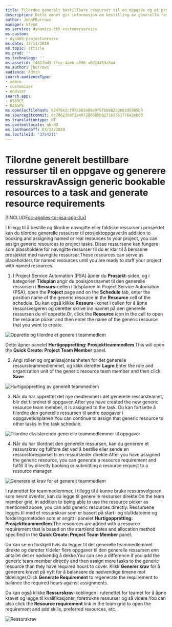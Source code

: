 ```yaml
---
title: Tilordne generelt bestillbare ressurser til en oppgave og et prosjektteam
description: Dette emnet gir informasjon om bestilling av generelle ressurser for aktiviteter og prosjektteam.
author: JohnPBurrows
manager: kfend
ms.service: dynamics-365-customerservice
ms.custom:
- dyn365-projectservice
ms.date: 12/11/2018
ms.topic: article
ms.prod: ''
ms.technology: ''
ms.assetid: f461fbd3-1fce-4aeb-a896-a6d14453a5a4
ms.author: jburrows
audience: Admin
search.audienceType:
- admin
- customizer
- enduser
search.app:
- D365CE
- D365PS
ms.openlocfilehash: 82478e2cf97ab03e80e9f5fbb662b3603d5905b9
ms.sourcegitcommit: 8c786230ef2a497280885b827162561776e2eb00
ms.translationtype: HT
ms.contentlocale: nb-NO
ms.lasthandoff: 03/24/2020
ms.locfileid: "3754211"
---
```

# <a name="assign-generic-bookable-resources-to-a-task-and-generate-resource-requirements"></a><span data-ttu-id="2e8b0-103">Tilordne generelt bestillbare ressurser til en oppgave og generere ressurskrav</span><span class="sxs-lookup"><span data-stu-id="2e8b0-103">Assign generic bookable resources to a task and generate resource requirements</span></span> 

[!INCLUDE[cc-applies-to-psa-app-3.x](../includes/cc-applies-to-psa-app-3x.md)]

<span data-ttu-id="2e8b0-104">I tillegg til å bestille og tilordne navngitte eller faktiske ressurser i prosjektet kan du tilordne generelle ressurser til prosjektoppgaver.</span><span class="sxs-lookup"><span data-stu-id="2e8b0-104">In addition to booking and assigning named or real resources to your project, you can assign generic resources to project tasks.</span></span> <span data-ttu-id="2e8b0-105">Disse ressursene kan fungere som plassholdere for navngitte ressurser til du er klar til å bemanne prosjektet med navngitte ressurser.</span><span class="sxs-lookup"><span data-stu-id="2e8b0-105">These resources can serve as placeholders for named resources until you are ready to staff your project with named resources.</span></span> 

1. <span data-ttu-id="2e8b0-106">I Project Service Automation (PSA) åpner du **Prosjekt**-siden, og i kategorien **Tidsplan** angir du posisjonsnavnet til den generelle ressursen i **Ressurs**-cellen i tidsplanen.</span><span class="sxs-lookup"><span data-stu-id="2e8b0-106">In Project Service Automation (PSA), open the **Project** page and on the **Schedule** tab, enter the position name of the generic resource in the **Resource** cell of the schedule.</span></span> <span data-ttu-id="2e8b0-107">Du kan også klikke **Ressurs**-ikonet i cellen for å åpne ressursvelgeren og deretter skrive inn navnet på den generelle ressursen du vil opprette.</span><span class="sxs-lookup"><span data-stu-id="2e8b0-107">Or, click the **Resource** icon in the cell to open the resource picker and then enter the name of the generic resource that you want to create.</span></span>

![Opprette og tilordne et generelt teammedlem](media/RM-how-to-9.png)

<span data-ttu-id="2e8b0-109">Dette åpner panelet **Hurtigoppretting: Prosjektteammedlem**.</span><span class="sxs-lookup"><span data-stu-id="2e8b0-109">This will open the **Quick Create: Project Team Member** panel.</span></span> 

2. <span data-ttu-id="2e8b0-110">Angi rollen og organisasjonsenheten for det generelle ressursteammedlemmet, og klikk deretter **Lagre**.</span><span class="sxs-lookup"><span data-stu-id="2e8b0-110">Enter the role and organization unit of the generic resource team member and then click **Save**.</span></span>

![Hurtigoppretting av generelt teammedlem](media/RM-how-to-10.png)

3. <span data-ttu-id="2e8b0-112">Når du har opprettet det nye medlemmet i det generelle ressursteamet, blir det tilordnet til oppgaven.</span><span class="sxs-lookup"><span data-stu-id="2e8b0-112">After you have created the new generic resource team member, it is assigned to the task.</span></span> <span data-ttu-id="2e8b0-113">Du kan fortsette å tilordne den generelle ressursen til andre oppgaver i oppgavetidsplanen.</span><span class="sxs-lookup"><span data-stu-id="2e8b0-113">You can continue to assign that generic resource to other tasks in the task schedule.</span></span>

![Tilordne eksisterende generelle teammedlemmer til oppgaver](media/RM-how-to-11.png)

4. <span data-ttu-id="2e8b0-115">Når du har tilordnet den generelle ressursen, kan du generere et ressurskrav og fullføre det ved å bestille eller sende en ressursforespørsel til en ressursleder direkte.</span><span class="sxs-lookup"><span data-stu-id="2e8b0-115">After you have assigned the generic resource, you can generate a resource requirement and fulfill it by directly booking or submitting a resource request to a resource manager.</span></span>

![Generere et krav for et generelt teammedlem](media/RM-how-to-12.png)

<span data-ttu-id="2e8b0-117">I rutenettet for teammedlemmer, i tillegg til å kunne bruke ressursvelgeren som nevnt ovenfor, kan du legge til generelle ressurser direkte.</span><span class="sxs-lookup"><span data-stu-id="2e8b0-117">On the team member grid, in addition to being able to use the resource picker as mentioned above, you can add generic resources directly.</span></span> <span data-ttu-id="2e8b0-118">Ressursene legges til med et ressurskrav som er basert på start- og sluttdatoene og fordelingsmetoden som er angitt i panelet **Hurtigoppretting: Prosjektteammedlem**.</span><span class="sxs-lookup"><span data-stu-id="2e8b0-118">The resources are added with a resource requirement that is based on the start/end dates and allocation method specified in the **Quick Create: Project Team Member** panel.</span></span>

<span data-ttu-id="2e8b0-119">Du kan se en forskjell hvis du legger til det generelle teammedlemmet direkte og deretter tildeler flere oppgaver til den generelle ressursen enn antallet det er nødvendig å dekke.</span><span class="sxs-lookup"><span data-stu-id="2e8b0-119">You can see a difference if you add the generic team member directly and then assign more tasks to the generic resource than they have required hours to cover.</span></span> <span data-ttu-id="2e8b0-120">Klikk **Generer krav** for å generere kravet på nytt for å balansere de nødvendige timene mot tildelinger.</span><span class="sxs-lookup"><span data-stu-id="2e8b0-120">Click **Generate Requirement** to regenerate the requirement to balance the required hours against assignments.</span></span>

<span data-ttu-id="2e8b0-121">Du kan også klikke **Ressurskrav**-koblingen i rutenettet for teamet for å åpne kravet og legge til kvalifikasjoner, foretrukne ressurser og så videre.</span><span class="sxs-lookup"><span data-stu-id="2e8b0-121">You can also click the **Resource requirement** link in the team grid to open the requirement and add skills, preferred resources, etc.</span></span>

![Ressurskrav](media/RM-how-to-13.png)

